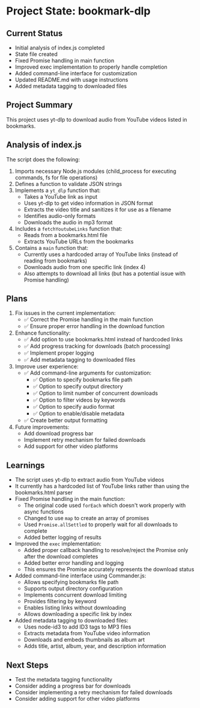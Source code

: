 # Project State: bookmark-dlp

## Current Status
- Initial analysis of index.js completed
- State file created
- Fixed Promise handling in main function
- Improved exec implementation to properly handle completion
- Added command-line interface for customization
- Updated README.md with usage instructions
- Added metadata tagging to downloaded files

## Project Summary
This project uses yt-dlp to download audio from YouTube videos listed in bookmarks.

## Analysis of index.js
The script does the following:
1. Imports necessary Node.js modules (child_process for executing commands, fs for file operations)
2. Defines a function to validate JSON strings
3. Implements a `yt_dlp` function that:
   - Takes a YouTube link as input
   - Uses yt-dlp to get video information in JSON format
   - Extracts the video title and sanitizes it for use as a filename
   - Identifies audio-only formats
   - Downloads the audio in mp3 format
4. Includes a `fetchYoutubeLinks` function that:
   - Reads from a bookmarks.html file
   - Extracts YouTube URLs from the bookmarks
5. Contains a `main` function that:
   - Currently uses a hardcoded array of YouTube links (instead of reading from bookmarks)
   - Downloads audio from one specific link (index 4)
   - Also attempts to download all links (but has a potential issue with Promise handling)

## Plans
1. Fix issues in the current implementation:
   - ✅ Correct the Promise handling in the main function
   - ✅ Ensure proper error handling in the download function
2. Enhance functionality:
   - ✅ Add option to use bookmarks.html instead of hardcoded links
   - ✅ Add progress tracking for downloads (batch processing)
   - ✅ Implement proper logging
   - ✅ Add metadata tagging to downloaded files
3. Improve user experience:
   - ✅ Add command-line arguments for customization:
     - ✅ Option to specify bookmarks file path
     - ✅ Option to specify output directory
     - ✅ Option to limit number of concurrent downloads
     - ✅ Option to filter videos by keywords
     - ✅ Option to specify audio format
     - ✅ Option to enable/disable metadata
   - ✅ Create better output formatting
4. Future improvements:
   - Add download progress bar
   - Implement retry mechanism for failed downloads
   - Add support for other video platforms

## Learnings
- The script uses yt-dlp to extract audio from YouTube videos
- It currently has a hardcoded list of YouTube links rather than using the bookmarks.html parser
- Fixed Promise handling in the main function:
  - The original code used `forEach` which doesn't work properly with async functions
  - Changed to use `map` to create an array of promises
  - Used `Promise.allSettled` to properly wait for all downloads to complete
  - Added better logging of results
- Improved the `exec` implementation:
  - Added proper callback handling to resolve/reject the Promise only after the download completes
  - Added better error handling and logging
  - This ensures the Promise accurately represents the download status
- Added command-line interface using Commander.js:
  - Allows specifying bookmarks file path
  - Supports output directory configuration
  - Implements concurrent download limiting
  - Provides filtering by keyword
  - Enables listing links without downloading
  - Allows downloading a specific link by index
- Added metadata tagging to downloaded files:
  - Uses node-id3 to add ID3 tags to MP3 files
  - Extracts metadata from YouTube video information
  - Downloads and embeds thumbnails as album art
  - Adds title, artist, album, year, and description information

## Next Steps
- Test the metadata tagging functionality
- Consider adding a progress bar for downloads
- Consider implementing a retry mechanism for failed downloads
- Consider adding support for other video platforms
